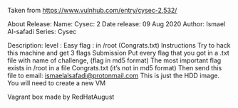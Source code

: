 Taken from https://www.vulnhub.com/entry/cysec-2,532/ 

About Release:
    Name: Cysec: 2
    Date release: 09 Aug 2020
    Author: Ismael Al-safadi
    Series: Cysec

Description:
    level : Easy
    flag : in /root (Congrats.txt)
    Instructions
    Try to hack this machine and get 3 flags
    Submission
    Put every flag that you got in a .txt file with name of challenge, (flag in md5 format)
    The most important flag exists in /root in a file Congrats.txt (it’s not in md5 format)
    Then send this file to email: ismaelalsafadi@protonmail.com
    This is just the HDD image. You will need to create a new VM 

Vagrant box made by RedHatAugust
